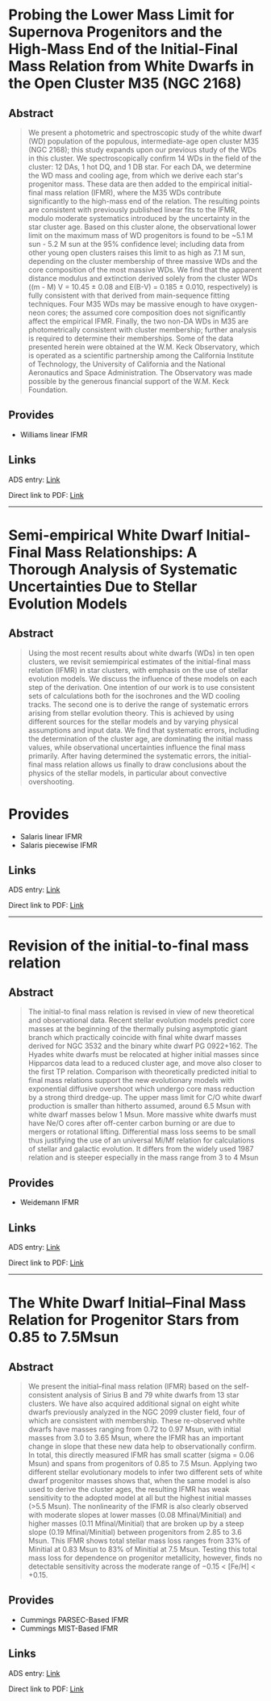 # Probing the Lower Mass Limit for Supernova Progenitors and the High-Mass End of the Initial-Final Mass Relation from White Dwarfs in the Open Cluster M35 (NGC 2168)


## Abstract

> We present a photometric and spectroscopic study of the white dwarf (WD) population of the populous, intermediate-age open cluster M35 (NGC 2168); this study expands upon our previous study of the WDs in this cluster. We spectroscopically confirm 14 WDs in the field of the cluster: 12 DAs, 1 hot DQ, and 1 DB star. For each DA, we determine the WD mass and cooling age, from which we derive each star's progenitor mass. These data are then added to the empirical initial-final mass relation (IFMR), where the M35 WDs contribute significantly to the high-mass end of the relation. The resulting points are consistent with previously published linear fits to the IFMR, modulo moderate systematics introduced by the uncertainty in the star cluster age. Based on this cluster alone, the observational lower limit on the maximum mass of WD progenitors is found to be ~5.1 M sun - 5.2 M sun at the 95% confidence level; including data from other young open clusters raises this limit to as high as 7.1 M sun, depending on the cluster membership of three massive WDs and the core composition of the most massive WDs. We find that the apparent distance modulus and extinction derived solely from the cluster WDs ((m - M) V = 10.45 ± 0.08 and E(B-V) = 0.185 ± 0.010, respectively) is fully consistent with that derived from main-sequence fitting techniques. Four M35 WDs may be massive enough to have oxygen-neon cores; the assumed core composition does not significantly affect the empirical IFMR. Finally, the two non-DA WDs in M35 are photometrically consistent with cluster membership; further analysis is required to determine their memberships. Some of the data presented herein were obtained at the W.M. Keck Observatory, which is operated as a scientific partnership among the California Institute of Technology, the University of California and the National Aeronautics and Space Administration. The Observatory was made possible by the generous financial support of the W.M. Keck Foundation.


## Provides

- Williams linear IFMR


## Links

ADS entry: [Link](https://ui.adsabs.harvard.edu/?#abs/2009ApJ...693..355W)

Direct link to PDF: [Link](https://iopscience.iop.org/article/10.1088/0004-637X/693/1/355/pdf)


---


# Semi-empirical White Dwarf Initial-Final Mass Relationships: A Thorough Analysis of Systematic Uncertainties Due to Stellar Evolution Models


## Abstract

> Using the most recent results about white dwarfs (WDs) in ten open clusters, we revisit semiempirical estimates of the initial-final mass relation (IFMR) in star clusters, with emphasis on the use of stellar evolution models. We discuss the influence of these models on each step of the derivation. One intention of our work is to use consistent sets of calculations both for the isochrones and the WD cooling tracks. The second one is to derive the range of systematic errors arising from stellar evolution theory. This is achieved by using different sources for the stellar models and by varying physical assumptions and input data. We find that systematic errors, including the determination of the cluster age, are dominating the initial mass values, while observational uncertainties influence the final mass primarily. After having determined the systematic errors, the initial-final mass relation allows us finally to draw conclusions about the physics of the stellar models, in particular about convective overshooting.


# Provides

- Salaris linear IFMR
- Salaris piecewise IFMR


## Links

ADS entry: [Link](https://ui.adsabs.harvard.edu/?#abs/2009ApJ...692.1013S)

Direct link to PDF: [Link](https://iopscience.iop.org/article/10.1088/0004-637X/692/2/1013/pdf)


---


# Revision of the initial-to-final mass relation


## Abstract

> The initial-to final mass relation is revised in view of new theoretical and observational data. Recent stellar evolution models predict core masses at the beginning of the thermally pulsing asymptotic giant branch which practically coincide with final white dwarf masses derived for NGC 3532 and the binary white dwarf PG 0922+162. The Hyades white dwarfs must be relocated at higher initial masses since Hipparcos data lead to a reduced cluster age, and move also closer to the first TP relation. Comparison with theoretically predicted initial to final mass relations support the new evolutionary models with exponential diffusive overshoot which undergo core mass reduction by a strong third dredge-up. The upper mass limit for C/O white dwarf production is smaller than hitherto assumed, around 6.5 Msun with white dwarf masses below 1 Msun. More massive white dwarfs must have Ne/O cores after off-center carbon burning or are due to mergers or rotational lifting. Differential mass loss seems to be small thus justifying the use of an universal Mi/Mf relation for calculations of stellar and galactic evolution. It differs from the widely used 1987 relation and is steeper especially in the mass range from 3 to 4 Msun


## Provides

- Weidemann IFMR


## Links

ADS entry: [Link](https://ui.adsabs.harvard.edu/?#abs/2000A&A...363..647W)

Direct link to PDF: [Link](http://articles.adsabs.harvard.edu/pdf/2000A%26A...363..647W)


---


# The White Dwarf Initial–Final Mass Relation for Progenitor Stars from 0.85 to 7.5Msun


## Abstract

> We present the initial–final mass relation (IFMR) based on the self-consistent analysis of Sirius B and 79 white dwarfs from 13 star clusters. We have also acquired additional signal on eight white dwarfs previously analyzed in the NGC 2099 cluster field, four of which are consistent with membership. These re-observed white dwarfs have masses ranging from 0.72 to 0.97 Msun, with initial masses from 3.0 to 3.65 Msun, where the IFMR has an important change in slope that these new data help to observationally confirm. In total, this directly measured IFMR has small scatter (sigma = 0.06 Msun) and spans from progenitors of 0.85 to 7.5 Msun. Applying two different stellar evolutionary models to infer two different sets of white dwarf progenitor masses shows that, when the same model is also used to derive the cluster ages, the resulting IFMR has weak sensitivity to the adopted model at all but the highest initial masses (>5.5 Msun). The nonlinearity of the IFMR is also clearly observed with moderate slopes at lower masses (0.08 Mfinal/Minitial) and higher masses (0.11 Mfinal/Minitial) that are broken up by a steep slope (0.19 Mfinal/Minitial) between progenitors from 2.85 to 3.6 Msun. This IFMR shows total stellar mass loss ranges from 33% of Minitial at 0.83 Msun to 83% of Minitial at 7.5 Msun. Testing this total mass loss for dependence on progenitor metallicity, however, finds no detectable sensitivity across the moderate range of −0.15 < [Fe/H] < +0.15.


## Provides

- Cummings PARSEC-Based IFMR
- Cummings MIST-Based IFMR


## Links

ADS entry: [Link](https://ui.adsabs.harvard.edu/abs/2018ApJ...866...21C)

Direct link to PDF: [Link](https://iopscience.iop.org/article/10.3847/1538-4357/aadfd6/pdf)
